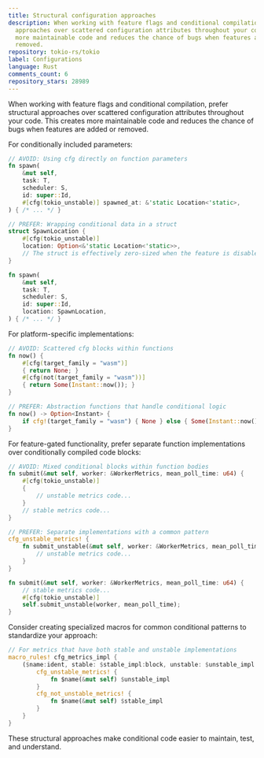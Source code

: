 ```yaml
---
title: Structural configuration approaches
description: When working with feature flags and conditional compilation, prefer structural
  approaches over scattered configuration attributes throughout your code. This creates
  more maintainable code and reduces the chance of bugs when features are added or
  removed.
repository: tokio-rs/tokio
label: Configurations
language: Rust
comments_count: 6
repository_stars: 28989
---
```


When working with feature flags and conditional compilation, prefer structural approaches over scattered configuration attributes throughout your code. This creates more maintainable code and reduces the chance of bugs when features are added or removed.

For conditionally included parameters:
```rust
// AVOID: Using cfg directly on function parameters
fn spawn(
    &mut self,
    task: T,
    scheduler: S,
    id: super::Id,
    #[cfg(tokio_unstable)] spawned_at: &'static Location<'static>,
) { /* ... */ }

// PREFER: Wrapping conditional data in a struct
struct SpawnLocation {
    #[cfg(tokio_unstable)]
    location: Option<&'static Location<'static>>,
    // The struct is effectively zero-sized when the feature is disabled
}

fn spawn(
    &mut self,
    task: T,
    scheduler: S,
    id: super::Id,
    location: SpawnLocation,
) { /* ... */ }
```

For platform-specific implementations:
```rust
// AVOID: Scattered cfg blocks within functions
fn now() {
    #[cfg(target_family = "wasm")]
    { return None; }
    #[cfg(not(target_family = "wasm"))]
    { return Some(Instant::now()); }
}

// PREFER: Abstraction functions that handle conditional logic
fn now() -> Option<Instant> {
    if cfg!(target_family = "wasm") { None } else { Some(Instant::now()) }
}
```

For feature-gated functionality, prefer separate function implementations over conditionally compiled code blocks:
```rust
// AVOID: Mixed conditional blocks within function bodies
fn submit(&mut self, worker: &WorkerMetrics, mean_poll_time: u64) {
    #[cfg(tokio_unstable)]
    {
        // unstable metrics code...
    }
    // stable metrics code...
}

// PREFER: Separate implementations with a common pattern
cfg_unstable_metrics! {
    fn submit_unstable(&mut self, worker: &WorkerMetrics, mean_poll_time: u64) {
        // unstable metrics code...
    }
}

fn submit(&mut self, worker: &WorkerMetrics, mean_poll_time: u64) {
    // stable metrics code...
    #[cfg(tokio_unstable)]
    self.submit_unstable(worker, mean_poll_time);
}
```

Consider creating specialized macros for common conditional patterns to standardize your approach:
```rust
// For metrics that have both stable and unstable implementations
macro_rules! cfg_metrics_impl {
    ($name:ident, stable: $stable_impl:block, unstable: $unstable_impl:block) => {
        cfg_unstable_metrics! {
            fn $name(&mut self) $unstable_impl
        }
        cfg_not_unstable_metrics! {
            fn $name(&mut self) $stable_impl
        }
    }
}
```

These structural approaches make conditional code easier to maintain, test, and understand.
